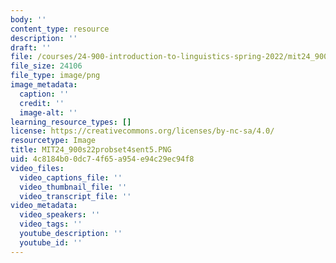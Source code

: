 ```yaml
---
body: ''
content_type: resource
description: ''
draft: ''
file: /courses/24-900-introduction-to-linguistics-spring-2022/mit24_900s22probset4sent5.png
file_size: 24106
file_type: image/png
image_metadata:
  caption: ''
  credit: ''
  image-alt: ''
learning_resource_types: []
license: https://creativecommons.org/licenses/by-nc-sa/4.0/
resourcetype: Image
title: MIT24_900s22probset4sent5.PNG
uid: 4c8184b0-0dc7-4f65-a954-e94c29ec94f8
video_files:
  video_captions_file: ''
  video_thumbnail_file: ''
  video_transcript_file: ''
video_metadata:
  video_speakers: ''
  video_tags: ''
  youtube_description: ''
  youtube_id: ''
---
```

